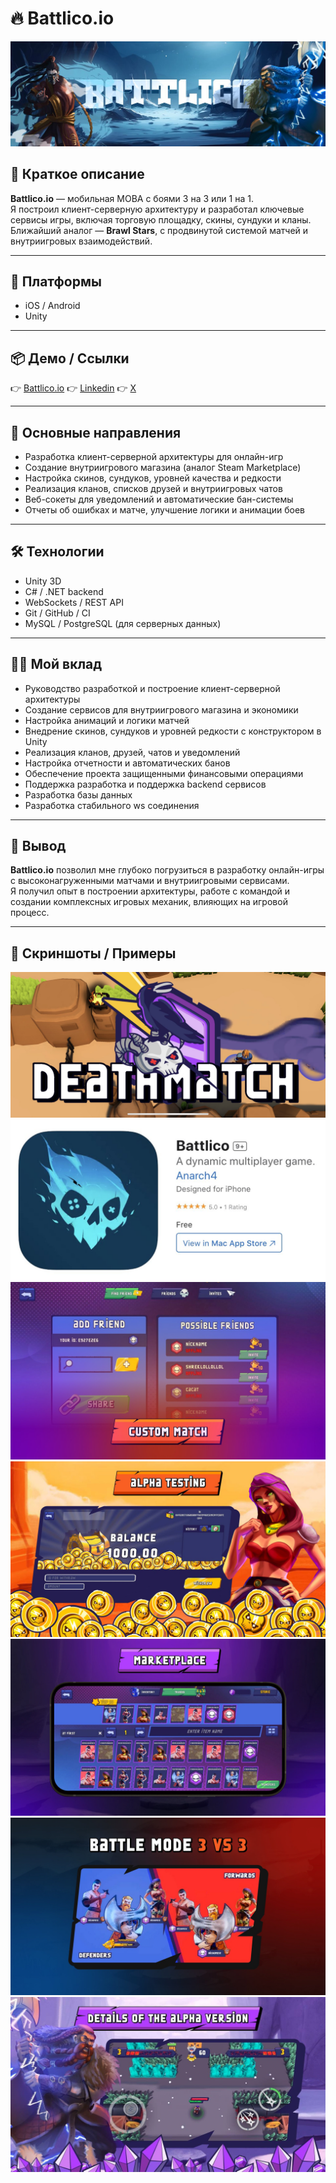 
# 🔥 Battlico.io

<div align="center">
  <img src="data/main.png" width="800" />
</div>

## 📌 Краткое описание
**Battlico.io** — мобильная MOBA с боями 3 на 3 или 1 на 1.  
Я построил клиент-серверную архитектуру и разработал ключевые сервисы игры, включая торговую площадку, скины, сундуки и кланы.  
Ближайший аналог — **Brawl Stars**, с продвинутой системой матчей и внутриигровых взаимодействий.  

---

## 🚀 Платформы
- iOS / Android  
- Unity  

---

## 📦 Демо / Ссылки
👉 [Battlico.io](https://www.f6s.com/company/battlico#about)
👉 [Linkedin](https://www.linkedin.com/company/battlico/)
👉 [X](https://x.com/battlico?lang=ru)

---

## 🧠 Основные направления
- Разработка клиент-серверной архитектуры для онлайн-игр  
- Создание внутриигрового магазина (аналог Steam Marketplace)  
- Настройка скинов, сундуков, уровней качества и редкости  
- Реализация кланов, списков друзей и внутриигровых чатов  
- Веб-сокеты для уведомлений и автоматические бан-системы  
- Отчеты об ошибках и матче, улучшение логики и анимации боев  

---

## 🛠 Технологии
- Unity 3D  
- C# / .NET backend  
- WebSockets / REST API  
- Git / GitHub / CI  
- MySQL / PostgreSQL (для серверных данных)  

---

## 👩‍💻 Мой вклад
- Руководство разработкой и построение клиент-серверной архитектуры  
- Создание сервисов для внутриигрового магазина и экономики  
- Настройка анимаций и логики матчей  
- Внедрение скинов, сундуков и уровней редкости с конструктором в Unity  
- Реализация кланов, друзей, чатов и уведомлений  
- Настройка отчетности и автоматических банов
- Обеспечение проекта защищенными финансовыми операциями
- Поддержка разработка и поддержка backend сервисов
- Разработка базы данных
- Разработка стабильного ws соединения

---

## 🏁 Вывод
**Battlico.io** позволил мне глубоко погрузиться в разработку онлайн-игры с высоконагруженными матчами и внутриигровыми сервисами.  
Я получил опыт в построении архитектуры, работе с командой и создании комплексных игровых механик, влияющих на игровой процесс.  

---

## 📸 Скриншоты / Примеры
![png](data/1.png)
![png](data/2.png) 
![png](data/3.png) 
![png](data/4.png) 
![png](data/5.png) 
![png](data/6.png) 
![png](data/7.png) 
